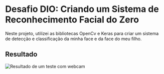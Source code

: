 # Desafio DIO: Criando um Sistema de Reconhecimento Facial do Zero

Neste projeto, utilizei as bibliotecas OpenCv e Keras para criar um sistema de detecção e classificação da minha face e da face do meu filho.

## Resultado

![Resultado de um teste com webcam]("[https://github.com/casjunior93/desafio-dio-criando-um-sistema-de-reconhecimento-facial/raw/main/photo.jpg](https://github.com/casjunior93/desafio-dio-criando-um-sistema-de-reconhecimento-facial/blob/main/photo.jpg)")
